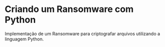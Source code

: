 # Criando um Ransomware com Python
Implementação de um Ransomware para criptografar arquivos utilizando a linguagem Python.
